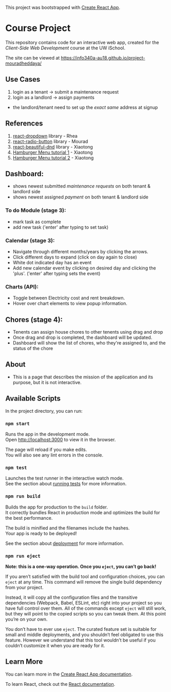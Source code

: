 This project was bootstrapped with [Create React App](https://github.com/facebook/create-react-app).

# Course Project

This repository contains code for an interactive web app, created for the _Client-Side Web Development_ course at the UW iSchool.

The site can be viewed at <https://info340a-au18.github.io/project-mouradheddaya/>

## Use Cases

1. login as a tenant -> submit a maintenance request  
2. login as a landlord -> assign payments
* the landlord/tenant need to set up the _exact same_ address at signup

## References

1. [react-dropdown](https://www.npmjs.com/package/react-dropdown) library - Rhea
2. [react-radio-button](https://www.npmjs.com/package/react-radio-buttons) library - Mourad
3. [react-beautiful-dnd](https://blog.bitsrc.io/implement-better-drag-and-drop-in-your-react-app-beafc4451599) library - Xiaotong
4. [Hamburger Menu tutorial 1](https://www.youtube.com/watch?v=e56W2T51Wg0) - Xiaotong
5. [Hamburger Menu tutorial 2](https://www.youtube.com/watch?v=l6nmysZKHFU&t=7s) - Xiaotong


## Dashboard:

- shows newest submitted _maintenance requests_ on both tenant & landlord side
- shows newest assigned _payment_ on both tenant & landlord side

### To do Module (stage 3):

- mark task as complete
- add new task ('enter' after typing to set task)

### Calendar (stage 3):

- Navigate through different months/years by clicking the arrows.
- Click different days to expand (click on day again to close)
- White dot indicated day has an event
- Add new calendar event by clicking on desired day and clicking the 'plus'.  ('enter' after typing sets the event)

### Charts (API):

- Toggle between Electricity cost and rent breakdown.
- Hover over chart elements to view popup information.

## Chores (stage 4):

- Tenents can assign house chores to other tenents using drag and drop
- Once drag and drop is completed, the dashboard will be updated.
- Dashboard will show the list of chores, who they're assigned to, and the status of the chore

## About

- This is a page that describes the mission of the application and its purpose, but it is not interactive.


## Available Scripts

In the project directory, you can run:

### `npm start`

Runs the app in the development mode.<br>
Open [http://localhost:3000](http://localhost:3000) to view it in the browser.

The page will reload if you make edits.<br>
You will also see any lint errors in the console.

### `npm test`

Launches the test runner in the interactive watch mode.<br>
See the section about [running tests](https://facebook.github.io/create-react-app/docs/running-tests) for more information.

### `npm run build`

Builds the app for production to the `build` folder.<br>
It correctly bundles React in production mode and optimizes the build for the best performance.

The build is minified and the filenames include the hashes.<br>
Your app is ready to be deployed!

See the section about [deployment](https://facebook.github.io/create-react-app/docs/deployment) for more information.

### `npm run eject`

**Note: this is a one-way operation. Once you `eject`, you can’t go back!**

If you aren’t satisfied with the build tool and configuration choices, you can `eject` at any time. This command will remove the single build dependency from your project.

Instead, it will copy all the configuration files and the transitive dependencies (Webpack, Babel, ESLint, etc) right into your project so you have full control over them. All of the commands except `eject` will still work, but they will point to the copied scripts so you can tweak them. At this point you’re on your own.

You don’t have to ever use `eject`. The curated feature set is suitable for small and middle deployments, and you shouldn’t feel obligated to use this feature. However we understand that this tool wouldn’t be useful if you couldn’t customize it when you are ready for it.

## Learn More

You can learn more in the [Create React App documentation](https://facebook.github.io/create-react-app/docs/getting-started).

To learn React, check out the [React documentation](https://reactjs.org/).
